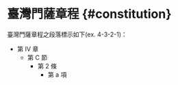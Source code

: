 # 臺灣門薩章程 {#constitution}

臺灣門薩章程之段落標示如下(ex. 4-3-2-1)：

* 第 Ⅳ 章
    * 第 C 節
        * 第 2 條
            * 第 a 項
